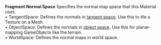 <tr>
<td><strong>Fragment Normal Space</strong></td>
<td></td>
<td></td>
<td>Specifies the normal map space that this Material uses.<br/>&#8226; TangentSpace: Defines the normals in <a href="Glossary.md#TangentSpaceNormalMap">tangent space</a>. Use this to tile a Texture on a Mesh.<br/>&#8226; ObjectSpace: Defines the normals in <a href="Glossary.md#ObjectSpaceNormalMap">object space</a>. Use this for planar-mapping GameObjects like the terrain.<br/>&#8226; WorldSpace: Defines the normal maps in world space.</td>
</tr>
